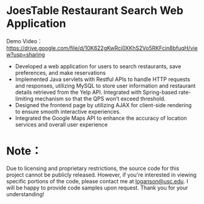 # JoesTable Restaurant Search Web Application	
Demo Video： https://drive.google.com/file/d/10K622gKwRci0XKhS2Vo5RKFcin8bfuqH/view?usp=sharing
- Developed a web application for users to search restaurants, save preferences, and make reservations 
- Implemented Java servlets with Restful APIs to handle HTTP requests and responses, utilizing MySQL to store user information and restaurant details retrieved from the Yelp API. Integrated with Spring-based rate-limiting mechanism so that the QPS won’t exceed threshold.
- Designed the frontend page by utilizing AJAX for client-side rendering to ensure smooth interactive experiences.
- Integrated the Google Maps API to enhance the accuracy of location services and overall user experience

# Note：
Due to licensing and proprietary restrictions, the source code for this project cannot be publicly released. However, if you're interested in viewing specific portions of the code, please contact me at loganson@usc.edu. I will be happy to provide code samples upon request. Thank you for your understanding!



